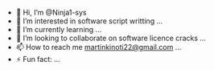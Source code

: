 - 👋 Hi, I’m @Ninja1-sys
- 👀 I’m interested in software script writting ...
- 🌱 I’m currently learning ...
- 💞️ I’m looking to collaborate on software licence cracks ...
- 📫 How to reach me martinkinoti22@gmail.com ...
- ⚡ Fun fact: ...

<!---
Ninja1-sys/Ninja1-sys is a ✨ special ✨ repository because its `README.md` (this file) appears on your GitHub profile.
You can click the Preview link to take a look at your changes.
--->
